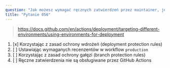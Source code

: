 ```yaml
---
question: "Jak możesz wymagać ręcznych zatwierdzeń przez maintainer, jeśli uruchomienie workflow jest skierowane na środowisko `production`?"
title: "Pytanie 056"
---
```


> https://docs.github.com/en/actions/deployment/targeting-different-environments/using-environments-for-deployment
1. [x] Korzystając z zasad ochrony wdrożeń (deployment protection rules)
1. [ ] Ustawiając wymaganych recenzentów w workflow `production`
1. [ ] Korzystając z zasad ochrony gałęzi (branch protection rules)
1. [ ] Ręczne zatwierdzenia nie są obsługiwane przez GitHub Actions
